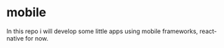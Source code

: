 # mobile
In this repo i will develop some little apps using mobile frameworks, react-native for now.
